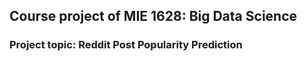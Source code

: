 ## Course project of MIE 1628: Big Data Science
### Project topic: Reddit Post Popularity Prediction
